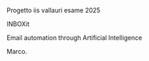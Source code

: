 Progetto iis vallauri esame 2025

INBOXit

Email automation through Artificial Intelligence

Marco.
